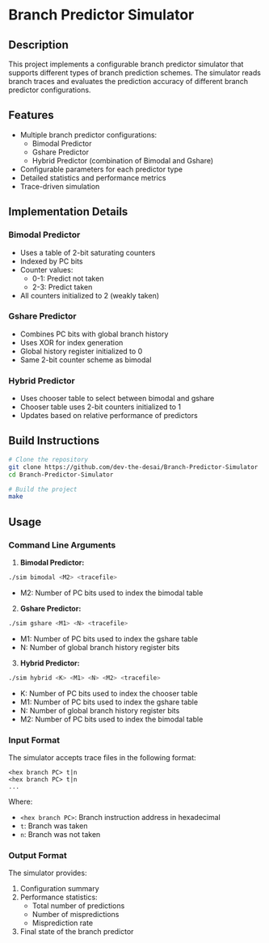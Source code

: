 # Branch Predictor Simulator

## Description
This project implements a configurable branch predictor simulator that supports different types of branch prediction schemes. The simulator reads branch traces and evaluates the prediction accuracy of different branch predictor configurations.

## Features
- Multiple branch predictor configurations:
  - Bimodal Predictor
  - Gshare Predictor
  - Hybrid Predictor (combination of Bimodal and Gshare)
- Configurable parameters for each predictor type
- Detailed statistics and performance metrics
- Trace-driven simulation

## Implementation Details

### Bimodal Predictor
- Uses a table of 2-bit saturating counters
- Indexed by PC bits
- Counter values:
  - 0-1: Predict not taken
  - 2-3: Predict taken
- All counters initialized to 2 (weakly taken)

### Gshare Predictor
- Combines PC bits with global branch history
- Uses XOR for index generation
- Global history register initialized to 0
- Same 2-bit counter scheme as bimodal

### Hybrid Predictor
- Uses chooser table to select between bimodal and gshare
- Chooser table uses 2-bit counters initialized to 1
- Updates based on relative performance of predictors

## Build Instructions
```bash
# Clone the repository
git clone https://github.com/dev-the-desai/Branch-Predictor-Simulator
cd Branch-Predictor-Simulator

# Build the project
make
```

## Usage

### Command Line Arguments

1. **Bimodal Predictor:**
```bash
./sim bimodal <M2> <tracefile>
```
- M2: Number of PC bits used to index the bimodal table

2. **Gshare Predictor:**
```bash
./sim gshare <M1> <N> <tracefile>
```
- M1: Number of PC bits used to index the gshare table
- N: Number of global branch history register bits

3. **Hybrid Predictor:**
```bash
./sim hybrid <K> <M1> <N> <M2> <tracefile>
```
- K: Number of PC bits used to index the chooser table
- M1: Number of PC bits used to index the gshare table
- N: Number of global branch history register bits
- M2: Number of PC bits used to index the bimodal table

### Input Format
The simulator accepts trace files in the following format:
```
<hex branch PC> t|n
<hex branch PC> t|n
...
```
Where:
- `<hex branch PC>`: Branch instruction address in hexadecimal
- `t`: Branch was taken
- `n`: Branch was not taken

### Output Format
The simulator provides:
1. Configuration summary
2. Performance statistics:
   - Total number of predictions
   - Number of mispredictions
   - Misprediction rate
3. Final state of the branch predictor
